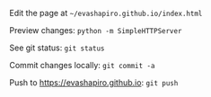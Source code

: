 Edit the page at `~/evashapiro.github.io/index.html`

Preview changes: `python -m SimpleHTTPServer`

See git status: `git status`

Commit changes locally: `git commit -a`

Push to https://evashapiro.github.io: `git push`
